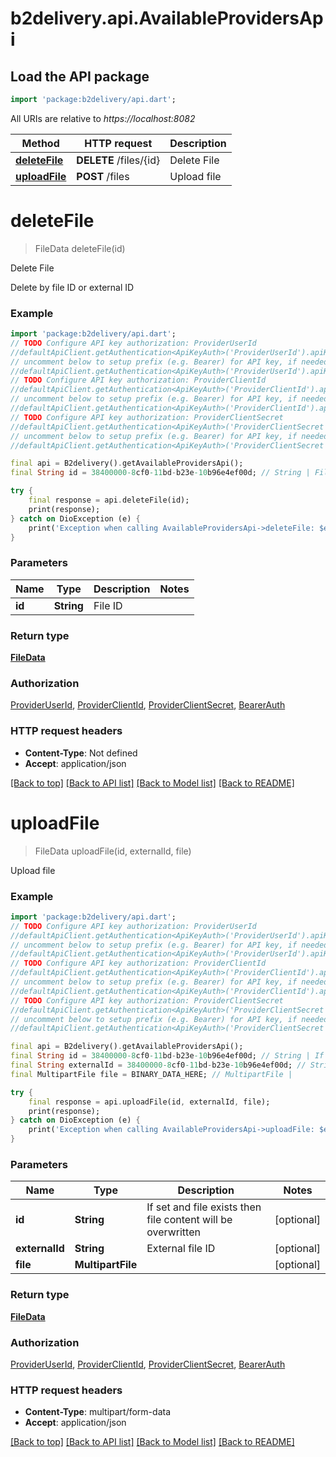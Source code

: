 # b2delivery.api.AvailableProvidersApi

## Load the API package
```dart
import 'package:b2delivery/api.dart';
```

All URIs are relative to *https://localhost:8082*

Method | HTTP request | Description
------------- | ------------- | -------------
[**deleteFile**](AvailableProvidersApi.md#deletefile) | **DELETE** /files/{id} | Delete File
[**uploadFile**](AvailableProvidersApi.md#uploadfile) | **POST** /files | Upload file


# **deleteFile**
> FileData deleteFile(id)

Delete File

Delete by file ID or external ID

### Example
```dart
import 'package:b2delivery/api.dart';
// TODO Configure API key authorization: ProviderUserId
//defaultApiClient.getAuthentication<ApiKeyAuth>('ProviderUserId').apiKey = 'YOUR_API_KEY';
// uncomment below to setup prefix (e.g. Bearer) for API key, if needed
//defaultApiClient.getAuthentication<ApiKeyAuth>('ProviderUserId').apiKeyPrefix = 'Bearer';
// TODO Configure API key authorization: ProviderClientId
//defaultApiClient.getAuthentication<ApiKeyAuth>('ProviderClientId').apiKey = 'YOUR_API_KEY';
// uncomment below to setup prefix (e.g. Bearer) for API key, if needed
//defaultApiClient.getAuthentication<ApiKeyAuth>('ProviderClientId').apiKeyPrefix = 'Bearer';
// TODO Configure API key authorization: ProviderClientSecret
//defaultApiClient.getAuthentication<ApiKeyAuth>('ProviderClientSecret').apiKey = 'YOUR_API_KEY';
// uncomment below to setup prefix (e.g. Bearer) for API key, if needed
//defaultApiClient.getAuthentication<ApiKeyAuth>('ProviderClientSecret').apiKeyPrefix = 'Bearer';

final api = B2delivery().getAvailableProvidersApi();
final String id = 38400000-8cf0-11bd-b23e-10b96e4ef00d; // String | File ID

try {
    final response = api.deleteFile(id);
    print(response);
} catch on DioException (e) {
    print('Exception when calling AvailableProvidersApi->deleteFile: $e\n');
}
```

### Parameters

Name | Type | Description  | Notes
------------- | ------------- | ------------- | -------------
 **id** | **String**| File ID | 

### Return type

[**FileData**](FileData.md)

### Authorization

[ProviderUserId](../README.md#ProviderUserId), [ProviderClientId](../README.md#ProviderClientId), [ProviderClientSecret](../README.md#ProviderClientSecret), [BearerAuth](../README.md#BearerAuth)

### HTTP request headers

 - **Content-Type**: Not defined
 - **Accept**: application/json

[[Back to top]](#) [[Back to API list]](../README.md#documentation-for-api-endpoints) [[Back to Model list]](../README.md#documentation-for-models) [[Back to README]](../README.md)

# **uploadFile**
> FileData uploadFile(id, externalId, file)

Upload file

### Example
```dart
import 'package:b2delivery/api.dart';
// TODO Configure API key authorization: ProviderUserId
//defaultApiClient.getAuthentication<ApiKeyAuth>('ProviderUserId').apiKey = 'YOUR_API_KEY';
// uncomment below to setup prefix (e.g. Bearer) for API key, if needed
//defaultApiClient.getAuthentication<ApiKeyAuth>('ProviderUserId').apiKeyPrefix = 'Bearer';
// TODO Configure API key authorization: ProviderClientId
//defaultApiClient.getAuthentication<ApiKeyAuth>('ProviderClientId').apiKey = 'YOUR_API_KEY';
// uncomment below to setup prefix (e.g. Bearer) for API key, if needed
//defaultApiClient.getAuthentication<ApiKeyAuth>('ProviderClientId').apiKeyPrefix = 'Bearer';
// TODO Configure API key authorization: ProviderClientSecret
//defaultApiClient.getAuthentication<ApiKeyAuth>('ProviderClientSecret').apiKey = 'YOUR_API_KEY';
// uncomment below to setup prefix (e.g. Bearer) for API key, if needed
//defaultApiClient.getAuthentication<ApiKeyAuth>('ProviderClientSecret').apiKeyPrefix = 'Bearer';

final api = B2delivery().getAvailableProvidersApi();
final String id = 38400000-8cf0-11bd-b23e-10b96e4ef00d; // String | If set and file exists then file content will be overwritten
final String externalId = 38400000-8cf0-11bd-b23e-10b96e4ef00d; // String | External file ID
final MultipartFile file = BINARY_DATA_HERE; // MultipartFile | 

try {
    final response = api.uploadFile(id, externalId, file);
    print(response);
} catch on DioException (e) {
    print('Exception when calling AvailableProvidersApi->uploadFile: $e\n');
}
```

### Parameters

Name | Type | Description  | Notes
------------- | ------------- | ------------- | -------------
 **id** | **String**| If set and file exists then file content will be overwritten | [optional] 
 **externalId** | **String**| External file ID | [optional] 
 **file** | **MultipartFile**|  | [optional] 

### Return type

[**FileData**](FileData.md)

### Authorization

[ProviderUserId](../README.md#ProviderUserId), [ProviderClientId](../README.md#ProviderClientId), [ProviderClientSecret](../README.md#ProviderClientSecret), [BearerAuth](../README.md#BearerAuth)

### HTTP request headers

 - **Content-Type**: multipart/form-data
 - **Accept**: application/json

[[Back to top]](#) [[Back to API list]](../README.md#documentation-for-api-endpoints) [[Back to Model list]](../README.md#documentation-for-models) [[Back to README]](../README.md)


